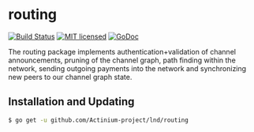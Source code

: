 routing
=======

[![Build Status](http://img.shields.io/travis/Actinium-project/lnd.svg)](https://travis-ci.org/Actinium-project/lnd) 
[![MIT licensed](https://img.shields.io/badge/license-MIT-blue.svg)](https://github.com/Actinium-project/lnd/blob/master/LICENSE)
[![GoDoc](https://img.shields.io/badge/godoc-reference-blue.svg)](http://godoc.org/github.com/Actinium-project/lnd/routing)

The routing package implements authentication+validation of channel
announcements, pruning of the channel graph, path finding within the network,
sending outgoing payments into the network and synchronizing new peers to our
channel graph state.

## Installation and Updating

```bash
$ go get -u github.com/Actinium-project/lnd/routing
```
